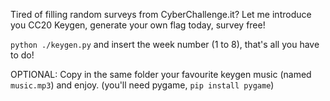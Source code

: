 Tired of filling random surveys from CyberChallenge.it? Let me introduce you CC20 Keygen, generate your own flag today, survey free!

`python ./keygen.py` and insert the week number (1 to 8), that's all you have to do!

OPTIONAL: Copy in the same folder your favourite keygen music (named `music.mp3`) and enjoy. (you'll need pygame, `pip install pygame`)
